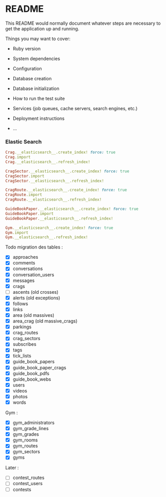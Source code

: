 # README

This README would normally document whatever steps are necessary to get the
application up and running.

Things you may want to cover:

* Ruby version

* System dependencies

* Configuration

* Database creation

* Database initialization

* How to run the test suite

* Services (job queues, cache servers, search engines, etc.)

* Deployment instructions

* ...

### Elastic Search
```ruby
Crag.__elasticsearch__.create_index! force: true
Crag.import
Crag.__elasticsearch__.refresh_index!

CragSector.__elasticsearch__.create_index! force: true
CragSector.import
CragSector.__elasticsearch__.refresh_index!

CragRoute.__elasticsearch__.create_index! force: true
CragRoute.import
CragRoute.__elasticsearch__.refresh_index!

GuideBookPaper.__elasticsearch__.create_index! force: true
GuideBookPaper.import
GuideBookPaper.__elasticsearch__.refresh_index!

Gym.__elasticsearch__.create_index! force: true
Gym.import
Gym.__elasticsearch__.refresh_index!
```

Todo migration des tables :
- [x] approaches
- [x] comments
- [x] conversations
- [X] conversation_users
- [X] messages
- [x] crags
- [ ] ascents (old crosses)
- [x] alerts (old exceptions)
- [x] follows
- [x] links
- [x] area (old massives)
- [x] area_crag (old massive_crags)
- [x] parkings
- [x] crag_routes
- [x] crag_sectors
- [x] subscribes
- [x] tags
- [x] tick_lists
- [x] guide_book_papers
- [x] guide_book_paper_crags
- [x] guide_book_pdfs
- [x] guide_book_webs
- [x] users
- [x] videos
- [x] photos
- [x] words

Gym :
- [x] gym_administrators
- [x] gym_grade_lines
- [x] gym_grades
- [x] gym_rooms
- [x] gym_routes
- [x] gym_sectors
- [x] gyms

Later :
- [ ] contest_routes
- [ ] contest_users
- [ ] contests